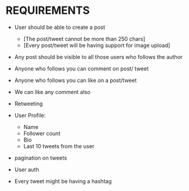 # REQUIREMENTS

- User should be able to create a post
    - [The post/tweet cannot be more than 250 chars]
    - [Every post/tweet will be having support for image upload]
- Any post should be visible to all those users who follows the author
- Anyone who follows you can comment on post/ tweet
- Anyone who follows you can like on a post/tweet
- We can like any comment also
- Retweeting

- User Profile:
    - Name
    - Follower count
    - Bio
    - Last 10 tweets from the user

- pagination on tweets
- User auth      
- Every tweet might be having a hashtag  